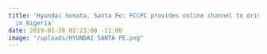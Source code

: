 ```yaml
---
title: 'Hyundai Sonata, Santa Fe: FCCPC provides online channel to drive recall process
  in Nigeria'
date: 2019-01-28 02:23:00 -11:00
image: "/uploads/HYUNDAI SANTA FE.png"
---
```


